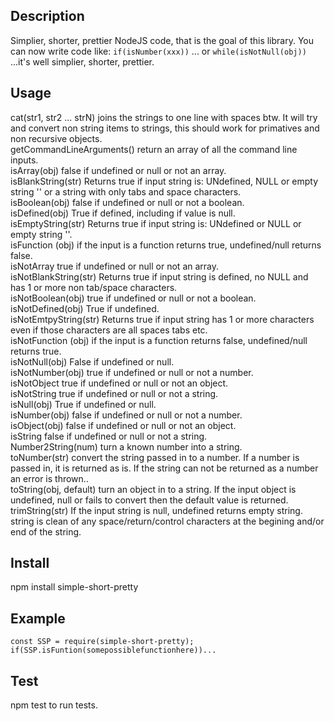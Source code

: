 ## Description

Simplier, shorter, prettier NodeJS code, that is the goal of this library. You can now write code like:
`if(isNumber(xxx))`
... or
`while(isNotNull(obj))`
...it's well simplier, shorter, prettier.

## Usage
cat(str1, str2 ... strN) joins the strings to one line with spaces btw. It will try and convert non string items to strings, this should work for primatives and non recursive objects.    
getCommandLineArguments() return an array of all the command line inputs.    
isArray(obj) false if undefined or null or not an array.    
isBlankString(str) Returns true if input string is: UNdefined, NULL or empty string '' or a string with only tabs and space characters.    
isBoolean(obj) false if undefined or null or not a boolean.    
isDefined(obj) True if defined, including if value is null.    
isEmptyString(str) Returns true if input string is: UNdefined or NULL or empty string ''.    
isFunction (obj) if the input is a function returns true, undefined/null returns false.    
isNotArray true if undefined or null or not an array.    
isNotBlankString(str) Returns true if input string is defined, no NULL and has 1 or more non tab/space characters.    
isNotBoolean(obj) true if undefined or null or not a boolean.    
isNotDefined(obj) True if undefined.    
isNotEmtpyString(str) Returns true if input string has 1 or more characters even if those characters are all spaces tabs etc.    
isNotFunction (obj) if the input is a function returns false, undefined/null returns true.    
isNotNull(obj) False if undefined or null.    
isNotNumber(obj) true if undefined or null or not a number.    
isNotObject true if undefined or null or not an object.    
isNotString true if undefined or null or not a string.    
isNull(obj) True if undefined or null.    
isNumber(obj) false if undefined or null or not a number.    
isObject(obj) false if undefined or null or not an object.    
isString false if undefined or null or not a string.    
Number2String(num) turn a known number into a string.    
toNumber(str) convert the string passed in to a number. If a number is passed in, it is returned as is. If the string can not be returned as a number an error is thrown..    
toString(obj, default) turn an object in to a string. If the input object is undefined, null or fails to convert then the default value is returned.    
trimString(str) If the input string is null, undefined returns empty string. string is clean of any space/return/control characters at the begining and/or end of the string.    

## Install
npm install simple-short-pretty

## Example
`const SSP = require(simple-short-pretty);`   
`if(SSP.isFuntion(somepossiblefunctionhere))...`   

## Test
npm test to run tests.
